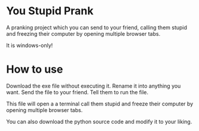 # You Stupid Prank
A pranking project which you can send to your friend, calling them stupid and freezing their computer by opening multiple browser tabs.

It is windows-only!

# How to use
Download the exe file without executing it. Rename it into anything you want. Send the file to your friend. Tell them to run the file.

This file will open a a terminal call them stupid and freeze their computer by opening multiple browser tabs.

You can also download the python source code and modify it to your liking.
